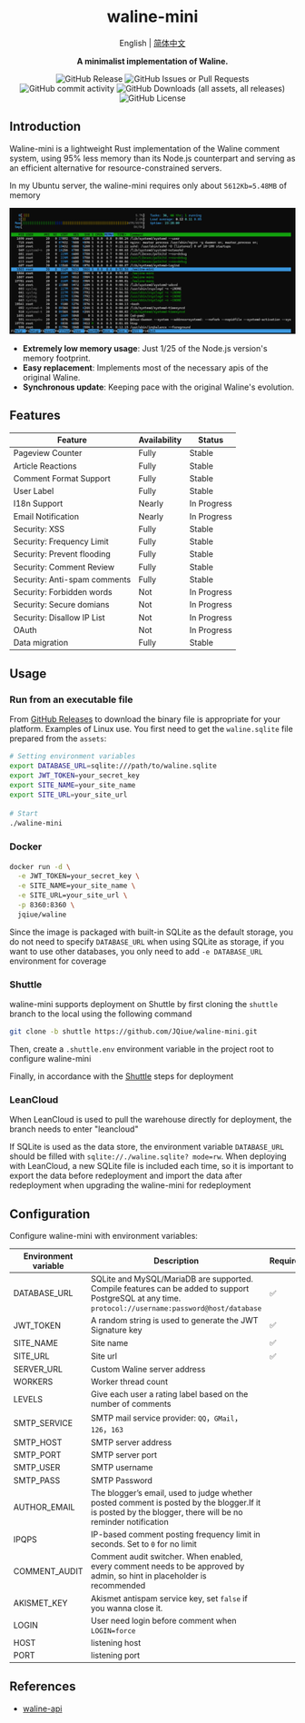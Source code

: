 <div align="center">
 <p><h1>waline-mini</h1></p>
  <p>English | <a href="./README.zh-CN.md">简体中文</a></p>
  <p><strong>A minimalist implementation of Waline.</strong></p>
  <p>

![GitHub Release](https://img.shields.io/github/v/release/JQiue/waline-mini)
![GitHub Issues or Pull Requests](https://img.shields.io/github/issues/JQiue/waline-mini)
![GitHub commit activity](https://img.shields.io/github/commit-activity/t/JQiue/waline-mini)
![GitHub Downloads (all assets, all releases)](https://img.shields.io/github/downloads/JQiue/waline-mini/total)
![GitHub License](https://img.shields.io/github/license/JQiue/waline-mini)
  </p>
</div>

## Introduction

Waline-mini is a lightweight Rust implementation of the Waline comment system, using 95% less memory than its Node.js counterpart and serving as an efficient alternative for resource-constrained servers.

In my Ubuntu server, the waline-mini requires only about `5612Kb=5.48MB` of memory

![mem](./assets/image.png)

+ **Extremely low memory usage**: Just 1/25 of the Node.js version's memory footprint.
+ **Easy replacement**: Implements most of the necessary apis of the original Waline.
+ **Synchronous update**: Keeping pace with the original Waline's evolution.

## Features

| Feature                      | Availability | Status      |
| ---------------------------- | ------------ | ----------- |
| Pageview Counter             | Fully        | Stable      |
| Article Reactions            | Fully        | Stable      |
| Comment Format Support       | Fully        | Stable      |
| User Label                   | Fully        | Stable      |
| I18n Support                 | Nearly       | In Progress |
| Email Notification           | Nearly       | In Progress |
| Security: XSS                | Fully        | Stable      |
| Security: Frequency Limit    | Fully        | Stable      |
| Security: Prevent flooding   | Fully        | Stable      |
| Security: Comment Review     | Fully        | Stable      |
| Security: Anti-spam comments | Fully        | Stable      |
| Security: Forbidden words    | Not          | In Progress |
| Security: Secure domians     | Not          | In Progress |
| Security: Disallow IP List   | Not          | In Progress |
| OAuth                        | Not          | In Progress |
| Data migration               | Fully        | Stable      |

## Usage

### Run from an executable file

From [GitHub Releases](https://github.com/JQiue/waline-mini/releases) to download the binary file is appropriate for your platform. Examples of Linux use. You first need to get the `waline.sqlite` file prepared from the `assets`:

```bash
# Setting environment variables
export DATABASE_URL=sqlite:///path/to/waline.sqlite
export JWT_TOKEN=your_secret_key
export SITE_NAME=your_site_name
export SITE_URL=your_site_url

# Start
./waline-mini
```

### Docker

```sh
docker run -d \
  -e JWT_TOKEN=your_secret_key \
  -e SITE_NAME=your_site_name \
  -e SITE_URL=your_site_url \
  -p 8360:8360 \
  jqiue/waline
```

Since the image is packaged with built-in SQLite as the default storage, you do not need to specify `DATABASE_URL` when using SQLite as storage, if you want to use other databases, you only need to add `-e DATABASE_URL` environment for coverage

### Shuttle

waline-mini supports deployment on Shuttle by first cloning the `shuttle` branch to the local using the following command

```sh
git clone -b shuttle https://github.com/JQiue/waline-mini.git
```

Then, create a `.shuttle.env` environment variable in the project root to configure waline-mini

Finally, in accordance with the [Shuttle](https://console.shuttle.dev/login) steps for deployment

### LeanCloud

When LeanCloud is used to pull the warehouse directly for deployment, the branch needs to enter "leancloud"

If SQLite is used as the data store, the environment variable `DATABASE_URL` should be filled with `sqlite://./waline.sqlite? mode=rw`. When deploying with LeanCloud, a new SQLite file is included each time, so it is important to export the data before redeployment and import the data after redeployment when upgrading the waline-mini for redeployment

## Configuration

Configure waline-mini with environment variables:

| Environment variable | Description                                                                                                                                               | Require | Default        |
| -------------------- | --------------------------------------------------------------------------------------------------------------------------------------------------------- | ------- | -------------- |
| DATABASE_URL         | SQLite and MySQL/MariaDB are supported. Compile features can be added to support PostgreSQL at any time. `protocol://username:password@host/database`     | ✅       | -              |
| JWT_TOKEN            | A random string is used to generate the JWT Signature key                                                                                                 | ✅       | -              |
| SITE_NAME            | Site name                                                                                                                                                 | ✅       | -              |
| SITE_URL             | Site url                                                                                                                                                  | ✅       | -              |
| SERVER_URL           | Custom Waline server address                                                                                                                              |         | auto           |
| WORKERS              | Worker thread count                                                                                                                                       |         | 1              |
| LEVELS               | Give each user a rating label based on the number of comments                                                                                             |         | -              |
| SMTP_SERVICE         | SMTP mail service provider: `QQ`，`GMail`，`126`，`163`                                                                                                   |         | -              |
| SMTP_HOST            | SMTP server address                                                                                                                                       |         | -              |
| SMTP_PORT            | SMTP server port                                                                                                                                          |         | -              |
| SMTP_USER            | SMTP username                                                                                                                                             |         | -              |
| SMTP_PASS            | SMTP Password                                                                                                                                             |         | -              |
| AUTHOR_EMAIL         | The blogger’s email, used to judge whether posted comment is posted by the blogger.If it is posted by the blogger, there will be no reminder notification |         | -              |
| IPQPS                | IP-based comment posting frequency limit in seconds. Set to `0` for no limit                                                                              |         | `60`           |
| COMMENT_AUDIT        | Comment audit switcher. When enabled, every comment needs to be approved by admin, so hint in placeholder is recommended                                  |         | `false`        |
| AKISMET_KEY          | Akismet antispam service key, set `false` if you wanna close it.                                                                                          |         | `86fe49f5ea50` |
| LOGIN                | User need login before comment when `LOGIN=force`                                                                                                         |         | `false`        |
| HOST                 | listening host                                                                                                                                            |         | `127.0.0.1`    |
| PORT                 | listening port                                                                                                                                            |         | `8360`         |

## References

+ [waline-api](https://waline.js.org/next/api/)

